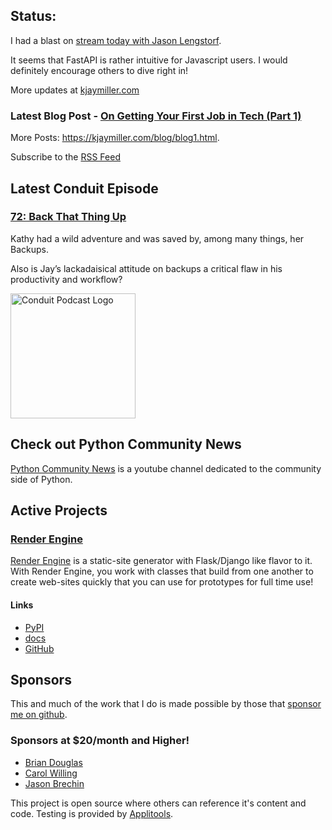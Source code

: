 ## Status:
<p>I had a blast on <a href="https://www.youtube.com/watch?v=6O5NVf0doRo">stream today with Jason Lengstorf</a>. </p>

<p>It seems that FastAPI is rather intuitive for Javascript users. I would definitely encourage others to dive right in!</p>

More updates at [kjaymiller.com](https://kjaymiller.com/microblog/microblog)

### Latest Blog Post - [On Getting Your First Job in Tech (Part 1)](https://kjaymiller.com/blog/on-getting-your-first-job-in-tech-part-1.html)

More Posts: <https://kjaymiller.com/blog/blog1.html>.

Subscribe to the [RSS Feed](https://kjaymiller.com/allposts.rss)


## Latest Conduit Episode
### [72: Back That Thing Up](http://relay.fm/conduit/72)
Kathy had a wild adventure and was saved by, among many things, her Backups. 

Also is Jay’s lackadaisical attitude on backups a critical flaw in his productivity and workflow?

<img src="https://kjaymiller.s3-us-west-2.amazonaws.com/images/conduit_artwork.png" height="200" width="200" alt="Conduit Podcast Logo"/>

## Check out Python Community News
[Python Community News](https://youtube.com/@pycommunitynews) is a youtube channel dedicated to the community side of Python.

## Active Projects

### [Render Engine]
[Render Engine] is a static-site generator with Flask/Django like flavor to it.
With Render Engine, you work with classes that build from one another to create
web-sites quickly that you can use for prototypes for full time use!

#### Links
- [PyPI](https://pypi.org/project/render-engine)
- [docs](https://render-engine.readthedocs.io)
- [GitHub](https://github.com/kjaymiller/render_engine)

## Sponsors
This and much of the work that I do is made possible by those that [sponsor me
on github](https://github.com/sponsors/kjaymiller).

### Sponsors at $20/month and Higher!
- [Brian Douglas](https://github.com/bdougie)
- [Carol Willing](https://github.com/willingc)
- [Jason Brechin](https://github.com/brechin)


This project is open source where others can reference it's content and code. Testing is provided by [Applitools](https://www.applitools.com/).


[Render Engine]: https://render-engine.readthedocs.io